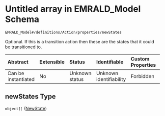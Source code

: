 # Untitled array in EMRALD\_Model Schema

```txt
EMRALD_Model#/definitions/Action/properties/newStates
```

Optional. If this is a transition action then these are the states that it could be transitioned to.

| Abstract            | Extensible | Status         | Identifiable            | Custom Properties | Additional Properties | Access Restrictions | Defined In                                                                                    |
| :------------------ | :--------- | :------------- | :---------------------- | :---------------- | :-------------------- | :------------------ | :-------------------------------------------------------------------------------------------- |
| Can be instantiated | No         | Unknown status | Unknown identifiability | Forbidden         | Allowed               | none                | [EMRALD\_JsonSchemaV3\_0.json\*](../../out/EMRALD_JsonSchemaV3_0.json "open original schema") |

## newStates Type

`object[]` ([NewState](emrald_jsonschemav3_0-definitions-newstate.md))

